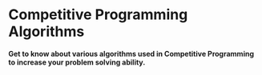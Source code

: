 # Competitive Programming Algorithms
**Get to know about various algorithms used in Competitive Programming to increase your problem solving ability.**
